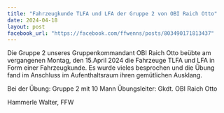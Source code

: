 ```yaml
---
title: "Fahrzeugkunde TLFA und LFA der Gruppe 2 von OBI Raich Otto"
date: 2024-04-18
layout: post
facebook_url: "https://facebook.com/ffwenns/posts/803490171813437"
---
```


Die Gruppe 2 unseres Gruppenkommandant OBI Raich Otto beübte am vergangenen Montag, den 15.April 2024 die Fahrzeuge TLFA und LFA in Form einer Fahrzeugkunde. Es wurde vieles besprochen und die Übung fand im Anschluss im Aufenthaltsraum ihren gemütlichen Ausklang. 

Bei der Übung:
 Gruppe 2 mit 10 Mann
 Übungsleiter: Gkdt. OBI Raich Otto

 Hammerle Walter, FFW